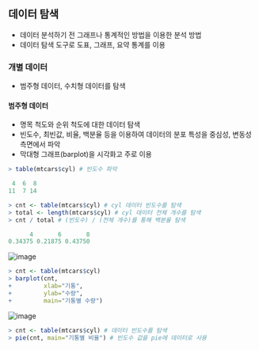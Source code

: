 ## 데이터 탐색

- 데이터 분석하기 전 그래프나 통계적인 방법을 이용한 분석 방법 
- 데이터 탐색 도구로 도표, 그래프, 요약 통계를 이용 



### 개별 데이터

- 범주형 데이터, 수치형 데이터를 탐색 



#### 범주형 데이터

- 명목 척도와 순위 척도에 대한 데이터 탐색
- 빈도수, 최빈값, 비율, 백분율 등을 이용하여 데이터의 분포 특성을 중심성, 변동성 측면에서 파악
- 막대형 그래프(barplot)을 시각화고 주로 이용 

```R
> table(mtcars$cyl) # 빈도수 파악

 4  6  8 
11  7 14

> cnt <- table(mtcars$cyl) # cyl 데이터 빈도수를 탐색
> total <- length(mtcars$cyl) # cyl 데이터 전체 개수를 탐색
> cnt / total # (빈도수) / (전체 개수)를 통해 백분율 탐색

      4       6       8 
0.34375 0.21875 0.43750 
```

![image](https://user-images.githubusercontent.com/81945553/142718381-8c96ad86-57f2-4e32-9722-79ca2720b346.png)

```R
> cnt <- table(mtcars$cyl)
> barplot(cnt,
+         xlab="기통",
+         ylab="수량",
+         main="기통별 수량")
```

![image](https://user-images.githubusercontent.com/81945553/142718725-5524ce82-13b3-4906-bf1c-dd8ad49b45b5.png)

```R
> cnt <- table(mtcars$cyl) # 데이터 빈도수를 탐색
> pie(cnt, main="기통별 비율") # 빈도수 값을 pie에 데이터로 사용
```

